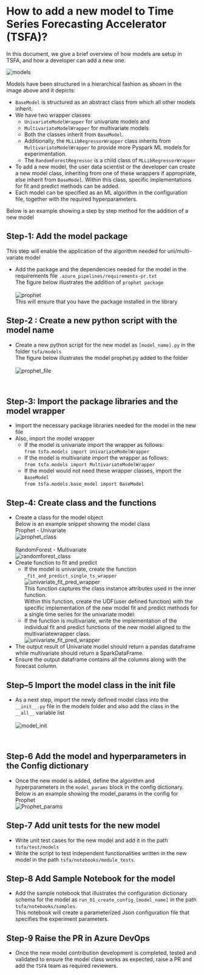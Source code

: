 # How to add a new model to Time Series Forecasting Accelerator (TSFA)?

In this document, we give a brief overview of how models are setup in TSFA, and how a developer can add a new one.

![models](./images/model_classes.png)

Models have been structured in a hierarchical fashion as shown in the image above and it depicts:

- `BaseModel` is structured as an abstract class from which all other models inherit.
- We have two wrapper classes
  - `UnivariateModelWrapper` for univariate models and
  - `MultivariateModelWrapper` for multivariate models
  - Both the classes inherit from `BaseModel`.
  - Additionally, the `MLLibRegressorWrapper` class inherits from `MultivariateModelWrapper` to provide more Pyspark ML models for experimentation.
  - The `RandomForestRegressor` is a child class of `MLLibRegressorWrapper`
- To add a new model, the user data scientist or the developer can create a new model class, inheriting from one of these wrappers if appropriate, else inherit from `BaseModel`. Within this class, specific implementations for fit and predict methods can be added.
- Each model can be specified as an ML algorithm in the configuration file, together with the required hyperparameters.

Below is an example showing a step by step method for the addition of a new model

## Step-1: Add the model package<br>

This step will enable the application of the algorithm needed for uni/multi-variate model<br>

- Add the package and the dependencies needed for the model in the requirements file `.azure_pipelines/requirements-pr.txt`
<br>The figure below illustrates the addition of `prophet package` <br><br>
![prophet](./images/prophet_package.png)
<br>This will ensure that you have the package installed in the library<br>

## Step-2 : Create a new python script with the model name<br>

- Create a new python script for the new model as `[model_name].py` in the folder `tsfa/models`
 <br>The figure below illustrates the model prophet.py added to the folder</br><br>
 ![prophet_file](./images/model_name_prophet.png)
<br>

## Step-3:  Import the package libraries and the model wrapper

- Import the necessary package libraries needed for the model in the new file
- Also, import the model wrapper<br>
  - If the model is univariate import the wrapper as follows:<br>
   `from tsfa.models import UnivariateModelWrapper`<br>
  - If the model is multivariate import the wrapper as follows:<br>
   `from tsfa.models import MultivariateModelWrapper`<br>
  - If the model would not need these wrapper classes, import the `BaseModel`<br>
   `from tsfa.models.base_model import BaseModel`

## Step-4:  Create class and the functions

- Create a class for the model object
<br>Below is an example snippet showing the model class
<br>Prophet - Univariate<br>
![prophet_class](./images/prophet_class.png)<br>
<br>RandomForest - Multivariate<br>
![randomforest_class](./images/randomforest_class.png)
- Create function to fit and predict<br>
  - If the model is univariate, create the function `_fit_and_predict_single_ts_wrapper`<br>
    ![univariate_fit_pred_wrapper](./images/univariate_fit_predict_wrapper.png)<br>
    This function captures the class instance attributes used in the inner function.<br>
    Within this function, create the UDF(user defined function) with the specific implementation of the new model fit and predict methods for a single time series for the univariate model.<br>
  - If the function is multivariate, write the implementation of the individual fit and predict functions of the new model aligned to the multivariatewrapper class.<br>
    ![univariate_fit_pred_wrapper](./images/multivariate_fit_predict.PNG)<br>
- The output result of Univariate model should return a pandas dataframe while multivariate should return a SparkDataFrame.
- Ensure the output dataframe contains all the columns along with the forecast column.

## Step–5 Import the model class in the init file

- As a next step, import the newly defined model class into the `__init__.py` file in the models folder and also add the class in the `__all__` variable list
<br><br>
![model_init](./images/add_model_init.png)
<br>

## Step-6 Add the model and hyperparameters in the Config dictionary

- Once the new model is added, define the algorithm and hyperparameters in the `model_params` block in the config dictionary.<br>
Below is an example showing the model_params in the config for Prophet<br>
 ![Prophet_params](./images/prophet_params.png)

## Step-7 Add unit tests for the new model

- Write unit test cases for the new model and add it in the path `tsfa/test/models`
- Write the script to test independent functionalities written in the new model in the path `tsfa/notebooks/module_tests`.

## Step-8 Add Sample Notebook for the model

- Add the sample notebook that illustrates the configuration dictionary schema for the model as  `run_01_create_config_[model_name]` in the path `tsfa/notebooks/samples`.<br>
This notebook will create a parameterized Json configuration file that specifies the experiment parameters.

## Step-9 Raise the PR in Azure DevOps

- Once the new model contribution development is completed, tested and validated to ensure the model class works as expected, raise a PR and add the `TSFA` team as required reviewers.
